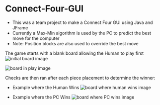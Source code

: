 # Connect-Four-GUI

* This was a team project to make a Connect Four GUI using Java and JFrame
* Currently a Max-Min algorithm is used by the PC to predict the best move for the computer
* Note: Position blocks are also used to override the best move

The game starts with a blank board allowing the Human to play first
![initial board image](https://ronaldrespinoza.github.io/Connect-Four-GUI/img/board_1.png)

![board in play image](https://ronaldrespinoza.github.io/Connect-Four-GUI/img/board_2.png)

Checks are then ran after each piece placement to determine the winner:

* Example where the Human Wins
![board where human wins image](https://ronaldrespinoza.github.io/Connect-Four-GUI/img/board_4.png)

* Example where the PC Wins
![board where PC wins image](https://ronaldrespinoza.github.io/Connect-Four-GUI/img/board_5.png)
